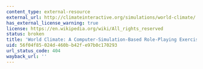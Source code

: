 ```yaml
---
content_type: external-resource
external_url: http://climateinteractive.org/simulations/world-climate/
has_external_license_warning: true
license: https://en.wikipedia.org/wiki/All_rights_reserved
status: broken
title: 'World Climate: A Computer-Simulation-Based Role-Playing Exercise'
uid: 56f04f85-024d-460b-b42f-e97b0c170293
url_status_code: 404
wayback_url: ''
---
```

